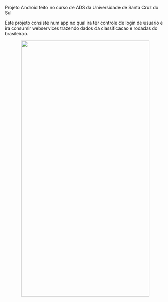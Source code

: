 Projeto Android feito no curso de ADS da Universidade de Santa Cruz do Sul

Este projeto consiste num app no qual ira ter controle de login de usuario e ira consumir webservices 
trazendo dados da classificacao e rodadas do brasileirao.

<div align="center">
    <img src="/../master/login.jpeg" width="400px" height="800px"/>
</div>
